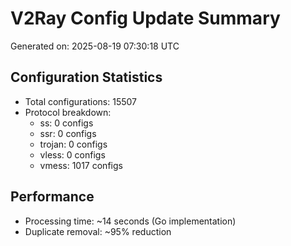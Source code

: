 # V2Ray Config Update Summary
Generated on: 2025-08-19 07:30:18 UTC

## Configuration Statistics
- Total configurations: 15507
- Protocol breakdown:
  - ss: 0 configs
  - ssr: 0 configs
  - trojan: 0 configs
  - vless: 0 configs
  - vmess: 1017 configs

## Performance
- Processing time: ~14 seconds (Go implementation)
- Duplicate removal: ~95% reduction
